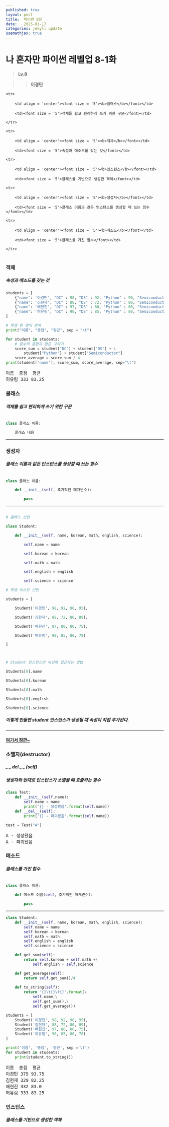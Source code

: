 ```yaml
---
published: true
layout: post
title:  파이썬 8장
date:   2025-01-17
categories: jekyll update
usemathjax: true
---
```


<head>
  <style>
    table.dataframe {
      white-space: normal;
      width: 100%;
      height: 240px;
      display: block;
      overflow: auto;
      font-family: Arial, sans-serif;
      font-size: 0.9rem;
      line-height: 20px;
      text-align: center;
      border: 0px !important;
    }

    table.dataframe th {
      text-align: center;
      font-weight: bold;
      padding: 8px;
    }

    table.dataframe td {
      text-align: center;
      padding: 8px;
    }

    table.dataframe tr:hover {
      background: #b8d1f3; 
    }

    .output_prompt {
      overflow: auto;
      font-size: 0.9rem;
      line-height: 1.45;
      border-radius: 0.3rem;
      -webkit-overflow-scrolling: touch;
      padding: 0.8rem;
      margin-top: 0;
      margin-bottom: 15px;
      font: 1rem Consolas, "Liberation Mono", Menlo, Courier, monospace;
      color: $code-text-color;
      border: solid 1px $border-color;
      border-radius: 0.3rem;
      word-break: normal;
      white-space: pre;
    }

  .dataframe tbody tr th:only-of-type {
      vertical-align: middle;
  }

  .dataframe tbody tr th {
      vertical-align: top;
  }

  .dataframe thead th {
      text-align: center !important;
      padding: 8px;
  }

  .page__content p {
      margin: 0 0 0px !important;
  }

  .page__content p > strong {
    font-size: 0.8rem !important;
  }

  </style>
</head>


# **나 혼자만 파이썬 레벨업 8-1화**



> **Lv.8**

>> **이경민**


<table>

    <tr>

        <td align = 'center'><font size = '5'><b>클래스</b></font></td>

        <td><font size = '5'>객체를 쉽고 편리하게 쓰기 위한 구문</font></td>

    </tr>

    <tr>

        <td align = 'center'><font size = '5'><b>객체</b></font></td>

        <td><font size = '5'>속성과 메소드를 갖는 것</font></td>

    <tr>

        <td align = 'center'><font size = '5'><b>인스턴스</b></font></td>

        <td><font size = '5'>클래스를 기반으로 생성한 객체</font></td>

    <tr>

        <td align = 'center'><font size = '5'><b>생성자</b></font></td>

        <td><font size = '5'>클래스 이름과 같은 인스턴스를 생성할 때 쓰는 함수</font></td>

    <tr>

        <td align = 'center'><font size = '5'><b>메소드</b></font></td>

        <td><font size = '5'>클래스를 가진 함수</font></td>

    </tr>

</table>



### **객체**

##### 속성과 메소드를 갖는 것



```python
students = [
    {"name": '이경민', "DC" : 98, "DS" : 92, "Python" : 90, "Semiconductor" : 95},
    {"name": '김현재', "DC" : 88, "DS" : 72, "Python" : 80, "Semiconductor" : 89},
    {"name": '배현진', "DC" : 97, "DS" : 80, "Python" : 80, "Semiconductor" : 75},
    {"name": '허유림', "DC" : 90, "DS" : 85, "Python" : 80, "Semiconductor" : 78}
]

# 학생 한 명씩 반복
print("이름", "총점", "평균", sep = "\t")

for student in students:
    # 점수의 총합과 평균 구하기
    score_sum = student["DC"] + student["DS"] + \
        student["Python"] + student["Semiconductor"]
    score_average = score_sum / 4
print(student['name'], score_sum, score_average, sep="\t")
```

<pre>
이름	총점	평균
허유림	333	83.25
</pre>
### **클래스**

##### 객체를 쉽고 편리하게 쓰기 위한 구문


```python

class 클래스 이름:

    클래스 내용

```

---


### **생성자**

##### 클래스 이름과 같은 인스턴스를 생성할 때 쓰는 함수



~~~python

class 클래스 이름:

    def __init__(self, 추가적인 매개변수):

        pass

~~~

---


~~~python

# 클래스 선언

class Student:

    def __init__(self, name, korean, math, english, science):

        self.name = name

        self.korean = korean

        self.math = math

        self.english = english

        self.science = science

# 학생 리스트 선언

students = [

    Student('이경민', 98, 92, 90, 95),

    Student('김현재', 88, 72, 80, 89),

    Student('배현진', 97, 80, 80, 75),

    Student('허유림', 90, 85, 80, 78)

]



# Student 인스턴스의 속성에 접근하는 방법

Students[0].name

Students[0].korean

Students[0].math

Students[0].english

Students[0].science

~~~

##### 이렇게 만들면 student 인스턴스가 생성될 때 속성이 직접 추가된다.

---


#### <u>여기서 잠깐~</u>

### **소멸자(destructor)**

##### _ _ del _ _ (self)

##### 생성자와 반대로 인스턴스가 소멸될 때 호출하는 함수



```python
class Test:
    def __init__(self,name):
        self.name = name
        print('{} - 생성됐음'.format(self.name))
    def __del__(self):
        print('{} - 파괴됐음'.format(self.name))

test = Test("A")
```

<pre>
A - 생성됐음
A - 파괴됐음
</pre>
### **메소드**

##### 클래스를 가진 함수



```python

class 클래스 이름:

    def 메소드 이름(self, 추가적인 매개변수):

        pass

```

---



```python
class Student:
    def __init__(self, name, korean, math, english, science):
        self.name = name
        self.korean = korean
        self.math = math
        self.english = english
        self.science = science

    def get_sum(self):
        return self.korean + self.math +\
            self.english + self.science

    def get_average(self):
        return self.get_sum()/4
    
    def to_string(self):
        return '{}\t{}\t{}'.format(\
            self.name,\
            self.get_sum(),\
            self.get_average())

students = [
    Student('이경민', 98, 92, 90, 95),
    Student('김현재', 88, 72, 80, 89),
    Student('배현진', 97, 80, 80, 75),
    Student('허유림', 90, 85, 80, 78)
]

print('이름', '총점', '평균', sep ='\t')
for student in students:
    print(student.to_string())
```

<pre>
이름	총점	평균
이경민	375	93.75
김현재	329	82.25
배현진	332	83.0
허유림	333	83.25
</pre>
### **인스턴스**

##### 클래스를 기반으로 생성한 객체



